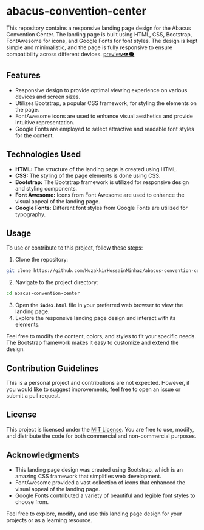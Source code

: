 # abacus-convention-center
This repository contains a responsive landing page design for the Abacus Convention Center. The landing page is built using HTML, CSS, Bootstrap, FontAwesome for icons, and Google Fonts for font styles. The design is kept simple and minimalistic, and the page is fully responsive to ensure compatibility across different devices. [preview👁️‍🗨️](https://abacus-convention-center23.netlify.app/)

## Features
- Responsive design to provide optimal viewing experience on various devices and screen sizes.
- Utilizes Bootstrap, a popular CSS framework, for styling the elements on the page.
- FontAwesome icons are used to enhance visual aesthetics and provide intuitive representation.
- Google Fonts are employed to select attractive and readable font styles for the content.

## Technologies Used
* **HTML:** The structure of the landing page is created using HTML.
* **CSS:** The styling of the page elements is done using CSS.
* **Bootstrap:** The Bootstrap framework is utilized for responsive design and styling components.
* **Font Awesome:** Icons from Font Awesome are used to enhance the visual appeal of the landing page.
* **Google Fonts:** Different font styles from Google Fonts are utilized for typography.

## Usage
To use or contribute to this project, follow these steps:
1. Clone the repository:
``` bash
git clone https://github.com/MuzakkirHossainMinhaz/abacus-convention-center.git
```
2. Navigate to the project directory:
``` bash
cd abacus-convention-center
```
3. Open the **`index.html`** file in your preferred web browser to view the landing page.
4. Explore the responsive landing page design and interact with its elements.

Feel free to modify the content, colors, and styles to fit your specific needs. The Bootstrap framework makes it easy to customize and extend the design.

## Contribution Guidelines
This is a personal project and contributions are not expected. However, if you would like to suggest improvements, feel free to open an issue or submit a pull request.

## License
This project is licensed under the [MIT License](/LICENSE.md). You are free to use, modify, and distribute the code for both commercial and non-commercial purposes.

## Acknowledgments
- This landing page design was created using Bootstrap, which is an amazing CSS framework that simplifies web development.
- FontAwesome provided a vast collection of icons that enhanced the visual appeal of the landing page.
- Google Fonts contributed a variety of beautiful and legible font styles to choose from.


Feel free to explore, modify, and use this landing page design for your projects or as a learning resource.
